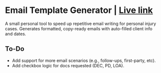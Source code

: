 # Email Template Generator | [Live link ](https://spencertsterling.github.io/cmi-email-template/)

A small personal tool to speed up repetitive email writing for personal injury cases. Generates formatted, copy-ready emails with auto-filled client info and dates.

## To-Do

- Add support for more email scenarios (e.g., follow-ups, first-party, etc).
- Add checkbox logic for docs requested (DEC, PD, LOA).
